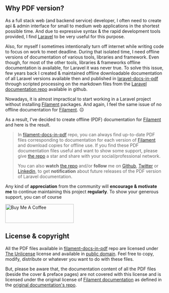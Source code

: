 ## Why PDF version?

As a full stack web (and backend service) developer, I often need to create api & admin interface for small to medium web applications in the shortest possible time. And due to expressive syntax & the rapid development tools provided, I find [Laravel](https://laravel.com/) to be very useful for this purpose.

Also, for myself I sometimes intentionally turn off internet while writing code to focus on work to meet deadline. During that isolated time, I need offline versions of documentation of various tools, libraries and framework. Even though, for most of the other tools, libraries & frameworks offline documentation is available, for Laravel it was never true. To solve this issue, few years back I created & maintained offline downloadable documentation of all Laravel versions available then and published in [laravel-docs-in-pdf](https://github.com/mnishihan/laravel-docs-in-pdf) through scripted processing on the markdown files from the [Laravel documentation repo](https://github.com/laravel/docs) available in github.

Nowadays, it is almost impractical to start working in a Laravel project without installing [Filament](https://filamentphp.com) packages. And again, I feel the same issue of no offline documentation for [Filament](https://filamentphp.com). ☹️

As a result, I've decided to create offline (PDF) documentation for [Filament](https://filamentphp.com) and here is the result.

> In [filament-docs-in-pdf](https://github.com/mnishihan/filament-docs-in-pdf) repo, you can always find up-to-date PDF files corresponding to documentation for each version of [Filament](https://filamentphp.com) and download copies for offline use. If you find these PDF documentation files useful and want to show some support, please give [the repo](https://github.com/mnishihan/filament-docs-in-pdf) a star and share with your social/professional network.
>
> You can also **watch** [the repo](https://github.com/mnishihan/filament-docs-in-pdf) and/or **follow** me on [Github](https://github.com/mnishihan/), [Twitter](https://twitter.com/mnishihan) or [Linkedin](https://bd.linkedin.com/in/mnishihan), to get **notification** about future releases of the PDF version of Laravel documentation.

Any kind of **appreciation** from the community will **encourage & motivate me** to continue maintaining this project **regularly**. To show your generous support, you can of course

<a href="https://www.buymeacoffee.com/mnishihan"><img src="https://cdn.buymeacoffee.com/buttons/v2/default-yellow.png" alt="Buy Me A Coffee" style="height: 60px !important;width: 217px !important;" ></a>

## License & copyright

All the PDF files available in [filament-docs-in-pdf](https://github.com/mnishihan/filament-docs-in-pdf) repo are licensed under [The Unlicense](https://github.com/mnishihan/filament-docs-in-pdf/blob/main/LICENSE) license and available in [public domain](https://en.wikipedia.org/wiki/Public_domain). Feel free to copy, modify, distribute or whatever you want to do with these files.

But, please be aware that, the documentation content of all the PDF files (beside the cover & preface pages) are not covered with this license and is licensed under the original license of [Filament documentation](https://github.com/filamentphp/filament/blob/3.x/LICENSE.md) as defined in the [original documentation's repo](https://github.com/filamentphp/filament).


